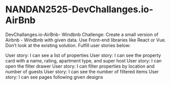 # NANDAN2525-DevChallanges.io-AirBnb
DevChallanges.io-AirBnb-
Windbnb
Challenge: Create a small version of Airbnb - Windbnb with given data. Use Front-end libraries like React or Vue. Don’t look at the existing solution. Fulfill user stories below:

User story: I can see a list of properties
User story: I can see the property card with a name, rating, apartment type, and super host
User story: I can open the filter drawer
User story: I can filter properties by location and number of guests
User story: I can see the number of filtered items
User story: I can see pages following given designs
